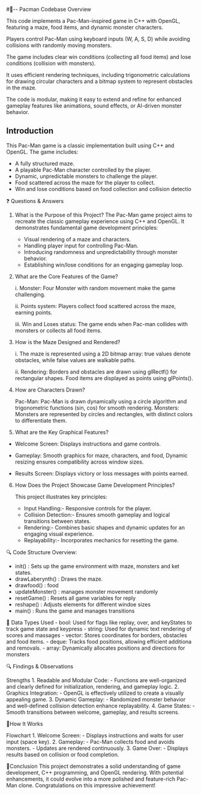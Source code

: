#📌-- Pacman Codebase Overview

This code implements a Pac-Man-inspired game in C++ with OpenGL, featuring a maze, food items, and dynamic monster characters.

Players control Pac-Man using keyboard inputs (W, A, S, D) while avoiding collisions with randomly moving monsters.

The game includes clear win conditions (collecting all food items) and lose conditions (collision with monsters).

It uses efficient rendering techniques, including trigonometric calculations for drawing circular characters and a bitmap system to represent obstacles in the maze.

The code is modular, making it easy to extend and refine for enhanced gameplay features like animations, sound effects, or AI-driven monster behavior.


## **Introduction**
This Pac-Man game is a classic implementation built using C++ and OpenGL. The game includes:
- A fully structured maze.
- A playable Pac-Man character controlled by the player.
- Dynamic, unpredictable monsters to challenge the player.
- Food scattered across the maze for the player to collect.
- Win and lose conditions based on food collection and collision detectio



❓ Questions & Answers
1. What is the Purpose of this Project?
   The Pac-Man game project aims to recreate the classic gameplay experience using C++ and OpenGL. It demonstrates fundamental game development principles:
   - Visual rendering of a maze and characters.
   - Handling player input for controlling Pac-Man.
   - Introducing randomness and unpredictability through monster behavior.
   - Establishing win/lose conditions for an engaging gameplay loop.
  
2. What are the Core Features of the Game?
   
   i. Monster:
      Four Monster with random movement make the game challenging.
   
   ii. Points system:
       Players collect food scattered across the maze, earning points.
   
   iii. Win and Loses status:
        The game ends when Pac-man collides with monsters or collects all food items.

3. How is the Maze Designed and Rendered?

   i. The maze is represented using a 2D bitmap array:
       true values denote obstacles, while false values are walkable paths.
   
   ii. Rendering:
       Borders and obstacles are drawn using glRectf() for rectangular shapes.
       Food items are displayed as points using glPoints().

4. How are Characters Drawn?
   
   Pac-Man:  Pac-Man is drawn dynamically using a circle algorithm and trigonometric functions (sin, cos) for smooth rendering.
   Monsters: Monsters are represented by circles and rectangles, with distinct colors to differentiate them.
   
5. What are the Key Graphical Features?
   
- Welcome Screen: Displays instructions and game controls.
  
- Gameplay: Smooth graphics for maze, characters, and food, Dynamic resizing ensures compatibility across window sizes.
  
- Results Screen: Displays victory or loss messages with points earned.

6. How Does the Project Showcase Game Development Principles?
   
   This project illustrates key principles:
     - Input Handling:- Responsive controls for the player.
     - Collision Detection:- Ensures smooth gameplay and logical transitions between states.
     - Rendering:- Combines basic shapes and dynamic updates for an engaging visual experience.
     - Replayability:- Incorporates mechanics for resetting the game.



🔍 Code Structure Overview:
- init() : Sets up the game environment with maze, monsters and ket states.
- drawLaberynth() : Draws the maze.
- drawfood() : food
- updateMonster() : manages monster movement randomly
- resetGame() : Resets all game variables for reply
- reshape() : Adjusts elements for different windoe sizes
- main() : Runs the game and manages transitions  


🧱 Data Types Used
    - bool: Used for flags like replay, over, and keyStates to track game state and keypress
    - string: Used for dynamic text rendering of scores and massages
    - vector: Stores coordinates for borders, obstacles and food items.
    - deque: Tracks food positions, allowing efficient additiona and removals.
    - array: Dynamically allocates positions and directions for monsters 



🔍 Findings & Observations

   Strengths 
       1. Readable and Modular Code:
          - Functions are well-organized and clearly defined for initialization, rendering, and gameplay logic.
       2. Graphics Integration:
          - OpenGL is effectively utilized to create a visually appealing game.
       3. Dynamic Gameplay:
          - Randomized monster behavior and well-defined collision detection enhance replayability.
       4. Game States:
          - Smooth transitions between welcome, gameplay, and results screens.

🚀How It Works

   Flowchart
    1. Welcome Screen:
       - Displays instructions and waits for user input (space key).
    2. Gameplay:
       - Pac-Man collects food and avoids monsters.
       - Updates are rendered continuously.
    3. Game Over:
       - Displays results based on collision or food completion.

🧱Conclusion
This project demonstrates a solid understanding of game development, C++ programming, and OpenGL rendering. With potential enhancements, it could evolve into a more polished and feature-rich Pac-Man clone. Congratulations on this impressive achievement!























        
    



